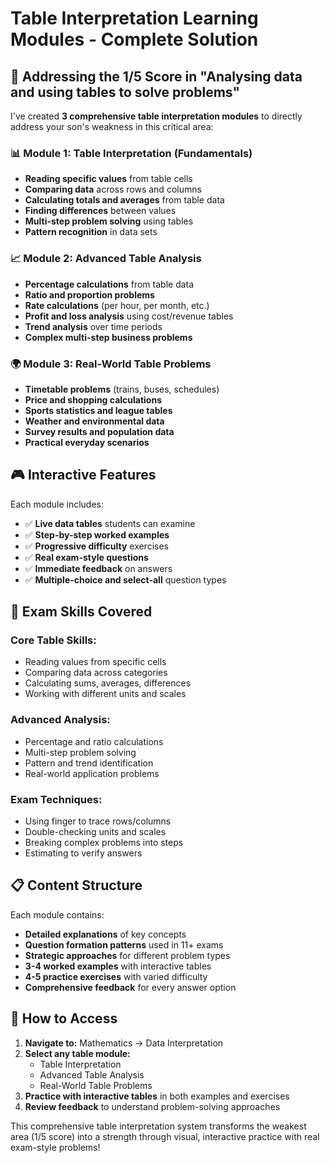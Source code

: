 # Table Interpretation Learning Modules - Complete Solution

## 🎯 **Addressing the 1/5 Score in "Analysing data and using tables to solve problems"**

I've created **3 comprehensive table interpretation modules** to directly address your son's weakness in this critical area:

### **📊 Module 1: Table Interpretation (Fundamentals)**
- **Reading specific values** from table cells
- **Comparing data** across rows and columns  
- **Calculating totals and averages** from table data
- **Finding differences** between values
- **Multi-step problem solving** using tables
- **Pattern recognition** in data sets

### **📈 Module 2: Advanced Table Analysis**
- **Percentage calculations** from table data
- **Ratio and proportion problems**
- **Rate calculations** (per hour, per month, etc.)
- **Profit and loss analysis** using cost/revenue tables
- **Trend analysis** over time periods
- **Complex multi-step business problems**

### **🌍 Module 3: Real-World Table Problems**
- **Timetable problems** (trains, buses, schedules)
- **Price and shopping calculations** 
- **Sports statistics and league tables**
- **Weather and environmental data**
- **Survey results and population data**
- **Practical everyday scenarios**

## 🎮 **Interactive Features**

Each module includes:
- ✅ **Live data tables** students can examine
- ✅ **Step-by-step worked examples** 
- ✅ **Progressive difficulty** exercises
- ✅ **Real exam-style questions**
- ✅ **Immediate feedback** on answers
- ✅ **Multiple-choice and select-all** question types

## 🎯 **Exam Skills Covered**

### **Core Table Skills:**
- Reading values from specific cells
- Comparing data across categories
- Calculating sums, averages, differences
- Working with different units and scales

### **Advanced Analysis:**
- Percentage and ratio calculations
- Multi-step problem solving
- Pattern and trend identification
- Real-world application problems

### **Exam Techniques:**
- Using finger to trace rows/columns
- Double-checking units and scales
- Breaking complex problems into steps
- Estimating to verify answers

## 📋 **Content Structure**

Each module contains:
- **Detailed explanations** of key concepts
- **Question formation patterns** used in 11+ exams  
- **Strategic approaches** for different problem types
- **3-4 worked examples** with interactive tables
- **4-5 practice exercises** with varied difficulty
- **Comprehensive feedback** for every answer option

## 🚀 **How to Access**

1. **Navigate to:** Mathematics → Data Interpretation
2. **Select any table module:**
   - Table Interpretation
   - Advanced Table Analysis  
   - Real-World Table Problems
3. **Practice with interactive tables** in both examples and exercises
4. **Review feedback** to understand problem-solving approaches

This comprehensive table interpretation system transforms the weakest area (1/5 score) into a strength through visual, interactive practice with real exam-style problems!
